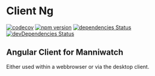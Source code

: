 # Client Ng

[![codecov](https://codecov.io/gh/manniwatch/manniwatch/branch/master/graph/badge.svg?flag=ClientNg)](https://codecov.io/gh/manniwatch/manniwatch/manniwatch/master/packages/client-ng) [![npm version](https://badge.fury.io/js/%40manniwatch%2Fclient-ng.svg)](https://badge.fury.io/js/%40manniwatch%2Fclient-ng) [![dependencies Status](https://david-dm.org/manniwatch/manniwatch/status.svg?path=packages/client-ng)](https://david-dm.org/manniwatch/manniwatch?path=packages/client-ng) [![devDependencies Status](https://david-dm.org/manniwatch/manniwatch/dev-status.svg?path=packages/client-ng)](https://david-dm.org/manniwatch/manniwatch?path=packages/client-ng&type=dev)


## Angular Client for Manniwatch

Either used within a webbrowser or via the desktop client.

